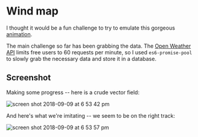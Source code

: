 # Wind map
I thought it would be a fun challenge to try to emulate this gorgeous [animation](http://hint.fm/wind/).

The main challenge so far has been grabbing the data. The [Open Weather API](https://openweathermap.org/api) limits free users to 60 requests per minute, so I used `es6-promise-pool` to slowly grab the necessary data and store it in a database.

## Screenshot
Making some progress -- here is a crude vector field:

![screen shot 2018-09-09 at 6 53 42 pm](https://user-images.githubusercontent.com/29472568/45270312-c71a0a00-b461-11e8-816e-9c191ff51457.png)

And here's what we're imitating -- we seem to be on the right track:

![screen shot 2018-09-09 at 6 53 57 pm](https://user-images.githubusercontent.com/29472568/45270313-c7b2a080-b461-11e8-8cf2-b1fa09f4c8f8.png)
